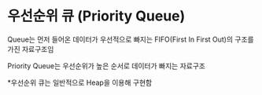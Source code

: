 # 우선순위 큐 (Priority Queue)
Queue는 먼저 들어온 데이터가 우선적으로 빠지는 FIFO(First In First Out)의 구조를 가진 자료구조임

Priority Queue는 우선순위가 높은 순서로 데이터가 빠지는 자료구조

*우선순위 큐는 일반적으로 Heap을 이용해 구현함
